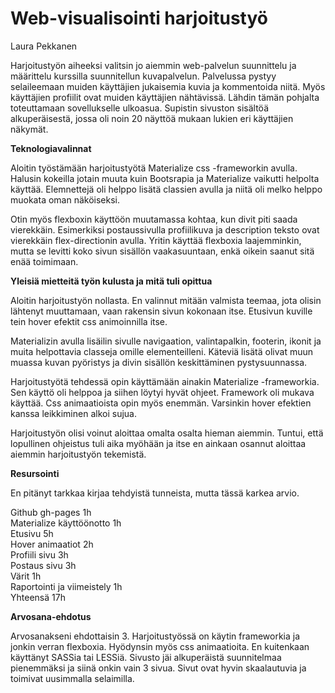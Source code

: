 # Web-visualisointi harjoitustyö

Laura Pekkanen

Harjoitustyön aiheeksi valitsin jo aiemmin web-palvelun suunnittelu ja määrittelu kurssilla suunnitellun kuvapalvelun.
Palvelussa pystyy selaileemaan muiden käyttäjien jukaisemia kuvia ja kommentoida niitä. Myös käyttäjien profiilit ovat muiden käyttäjien nähtävissä. Lähdin tämän pohjalta toteuttamaan sovellukselle ulkoasua. Supistin sivuston sisältöä alkuperäisestä, jossa oli noin 20 näyttöä mukaan lukien eri käyttäjien näkymät.

<b>Teknologiavalinnat</b>

Aloitin työstämään harjoitustyötä Materialize css -frameworkin avulla. Halusin kokeilla jotain muuta kuin Bootsrapia ja Materialize vaikutti helpolta käyttää. Elemnettejä oli helppo lisätä classien avulla ja niitä oli melko helppo muokata oman näköiseksi.

Otin myös flexboxin käyttöön muutamassa kohtaa, kun divit piti saada vierekkäin. Esimerkiksi postaussivulla profiilikuva ja description teksto ovat vierekkäin flex-directionin avulla. Yritin käyttää flexboxia laajemminkin, mutta se levitti koko sivun sisällön vaakasuuntaan, enkä oikein saanut sitä enää toimimaan.

<b>Yleisiä mietteitä työn kulusta ja mitä tuli opittua</b>

Aloitin harjoitustyön nollasta. En valinnut mitään valmista teemaa, jota olisin lähtenyt muuttamaan, vaan rakensin sivun kokonaan itse. Etusivun kuville tein hover efektit css animoinnilla itse.

Materializin avulla lisäilin sivulle navigaation, valintapalkin, footerin, ikonit ja muita helpottavia classeja omille elementeilleni. Käteviä lisätä olivat muun muassa kuvan pyöristys ja divin sisällön keskittäminen pystysuunnassa.

Harjoitustyötä tehdessä opin käyttämään ainakin Materialize -frameworkia. Sen käyttö oli helppoa ja siihen löytyi hyvät ohjeet. Framework oli mukava käyttää. Css animaatioista opin myös enemmän. Varsinkin hover efektien kanssa leikkiminen alkoi sujua.

Harjoitustyön olisi voinut aloittaa omalta osalta hieman aiemmin. Tuntui, että lopullinen ohjeistus tuli aika myöhään ja itse en ainkaan osannut aloittaa aiemmin harjoitustyön tekemistä.

<b>Resursointi</b>

En pitänyt tarkkaa kirjaa tehdyistä tunneista, mutta tässä karkea arvio.

Github gh-pages   1h<br>
Materialize käyttöönotto  1h<br>
Etusivu   5h<br>
Hover animaatiot  2h<br>
Profiili sivu  3h<br>
Postaus sivu  3h<br>
Värit   1h<br>
Raportointi ja viimeistely 1h<br>
Yhteensä    17h

<b>Arvosana-ehdotus</b>

Arvosanakseni ehdottaisin 3. Harjoitustyössä on käytin frameworkia ja jonkin verran flexboxia. Hyödynsin myös css animaatioita. En kuitenkaan käyttänyt SASSia tai LESSiä. Sivusto jäi alkuperäistä suunnitelmaa pienemmäksi ja siinä onkin vain 3 sivua. Sivut ovat hyvin skaalautuvia ja toimivat uusimmalla selaimilla.

